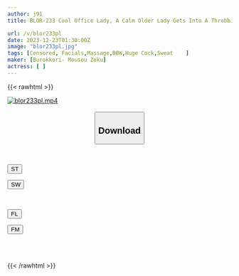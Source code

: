 ```yaml
---
author: j91
title: BLOR-233 Cool Office Lady, A Calm Older Lady Gets Into A Throbbing Affair With Careful Foreplay And A Huge Cock... Her Face Is Flushed And Her Eyes Are Blank As She Engages In Passionate Copulation.

url: /v/blor233pl
date: 2023-12-23T01:30:00Z
image: "blor233pl.jpg"
tags: [Censored, Facials,Massage,BBW,Huge Cock,Sweat	]
maker: [Burokkori- Mousou Zoku]
actress: [ ]
---
```



{{< rawhtml >}}

<div class="video" data-videoid="aRWAAw4mleuxGYB">
    <a href="javascript:;">
        <img src="/v/blor233pl/blor233pl.jpg" width="WIDTH" height="HEIGHT" alt="blor233pl.mp4" loading="lazy">
    </a>
</div>

<script type="text/javascript" src="https://j91.asia/asset/on-demand-st.js"></script>

<br>
  <link rel="stylesheet" href="https://j91.asia/asset/bs5.css">
  
  <center>
  <button class="btn btn-primary" type="button" data-bs-toggle="collapse" data-bs-target=".multi-collapse" aria-expanded="false" aria-controls="multiCollapseExample1 multiCollapseExample2"><h2>Download</h2></button></center>
</p>
<div class="row">
  <div class="col">
    <div class="collapse multi-collapse" id="multiCollapseExample1">
      <div class="card card-body">
	      	      <br>
<div class="buttons">  
<p><a href="https://streamtape.to/v/aRWAAw4mleuxGYB" target="_blank"><button class="btn-hover color-3"><i class="fa fa-download"></i> ST</button></a></p>
<p><a href="https://flaswish.com/rt1meetremn6" target="_blank"><button class="btn-hover color-2"><i class="fa fa-download"></i> SW</button></a></p></div>
    </div>
  </div>
</div>
  <div class="col">
    <div class="collapse multi-collapse" id="multiCollapseExample2">
      <div class="card card-body">
	      <br>
<div class="buttons">
<p><a href="javascript:;" target="_blank"><button class="btn-hover color-9"><i class="fa fa-download"></i> FL</button></a></p>
<p><a href="javascript:;" target="_blank"><button class="btn-hover color-8"><i class="fa fa-download"></i> FM</button></a></p></div>
<br><br>
      </div>
    </div>
  </div>
</div>

{{< /rawhtml >}}